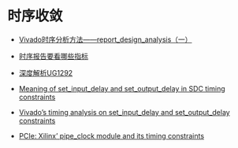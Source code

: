 时序收敛
===

- [Vivado时序分析方法——report_design_analysis（一）](vivado-timing-analysis-report_design_analysis.md)

- [时序报告要看哪些指标](metrics-in-timing-report.md)

- [深度解析UG1292](ug1292-deep-analysis.md)

- [Meaning of set_input_delay and set_output_delay in SDC timing constraints](http://billauer.co.il/blog/2017/04/io-timing-constraints-meaning/)

- [Vivado’s timing analysis on set_input_delay and set_output_delay constraints](http://billauer.co.il/blog/2017/04/io-timing-vivado-calculation/)

- [PCIe: Xilinx’ pipe_clock module and its timing constraints](http://billauer.co.il/blog/2017/02/pipe-clock-pcie-xilinx/)